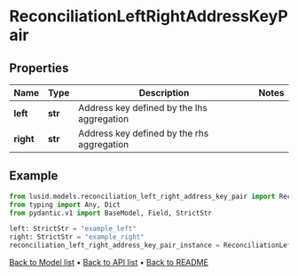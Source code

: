 # ReconciliationLeftRightAddressKeyPair

## Properties
Name | Type | Description | Notes
------------ | ------------- | ------------- | -------------
**left** | **str** | Address key defined by the lhs aggregation | 
**right** | **str** | Address key defined by the rhs aggregation | 
## Example

```python
from lusid.models.reconciliation_left_right_address_key_pair import ReconciliationLeftRightAddressKeyPair
from typing import Any, Dict
from pydantic.v1 import BaseModel, Field, StrictStr

left: StrictStr = "example_left"
right: StrictStr = "example_right"
reconciliation_left_right_address_key_pair_instance = ReconciliationLeftRightAddressKeyPair(left=left, right=right)

```

[Back to Model list](../README.md#documentation-for-models) &#8226; [Back to API list](../README.md#documentation-for-api-endpoints) &#8226; [Back to README](../README.md)

